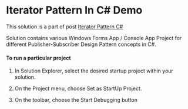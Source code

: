 # Iterator Pattern In C# Demo

This solution is a part of post [Iterator Pattern C#](https://kudchikarsk.com/iterator-pattern-csharp/)


Solution contains various Windows Forms App / Console App Project for different Publisher-Subscriber Design Pattern concepts in C#.


#### To run a particular project

  1. In Solution Explorer, select the desired startup project within your solution.

  2. On the Project menu, choose Set as StartUp Project.

  3. On the toolbar, choose the Start Debugging button

